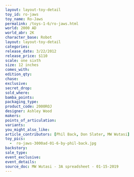 ```yaml
---
layout: layout-toy-detail 
toy_id: ro-jaws
toy_name: Ro-Jaws
permalink: /toys-1-6/ro-jaws.html
world: 2000 AD
world_abr: 2K
character_base: Robot
layout: layout-toy-detail
categories: 
release_date: 3/22/2012
release_price: $110 
scale: one sixth
size: 12 inches
comes_with: 
edition_qty: 
chase: 
exclusive: 
secret_drop: 
sold_where: 
bamba_points: 
packaging_type: 
product_code: 2000ROJ
designer: Ashley Wood
makers: 
points_of_articulation: 
variants: 
you_might_also_like: 
article_contributors: [Phil Back, Don Slater, MW Wutasi]
toy_pics: 
  -  ro-jaws-3000ad-01-6-by-phil-back.jpg
backstory: 
sale_type: 
event_exclusive: 
event_details: 
source_doc: MW Wutasi - 3A spreadsheet - 01-15-2019
---
```

